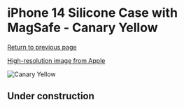 # iPhone 14 Silicone Case with MagSafe - Canary Yellow

[Return to previous page](/iphone_14)

[High-resolution image from Apple](https://store.storeimages.cdn-apple.com/8756/as-images.apple.com/is/MQUL3?wid=4500&hei=4500&fmt=png)

<div style="width: 500px"><img src="/everyphone/MQUL3.png" alt="Canary Yellow"></div>

## Under construction
